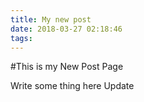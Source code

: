 ```yaml
---
title: My new post
date: 2018-03-27 02:18:46
tags:
---
```

#This is my New Post Page

Write some thing here
Update